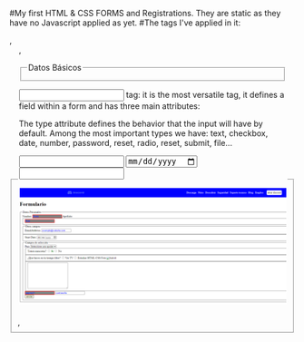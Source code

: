 #My first HTML & CSS FORMS and Registrations. They are static as they have no Javascript applied as yet.
#The tags I've applied in it: <form>, <fieldset>, <legend>, <label>
<form action="/next-page" method="post">
  <fieldset>
    <legend>Datos Básicos</legend>
  </fieldset>
</form>

<input> tag: it is the most versatile tag, it defines a field within a form and has three main attributes:

The type attribute defines the behavior that the input will have by default. Among the most important types we have: text, checkbox, date, number, password, reset, radio, reset, submit, file...

<input type="text" name="name" id="name">
<input type="date" name="date" id="date">
<input type="number" name="price" id="price">

![My First HTML& CSS Form](image/Screenshot-My-First-Form.PNG)
